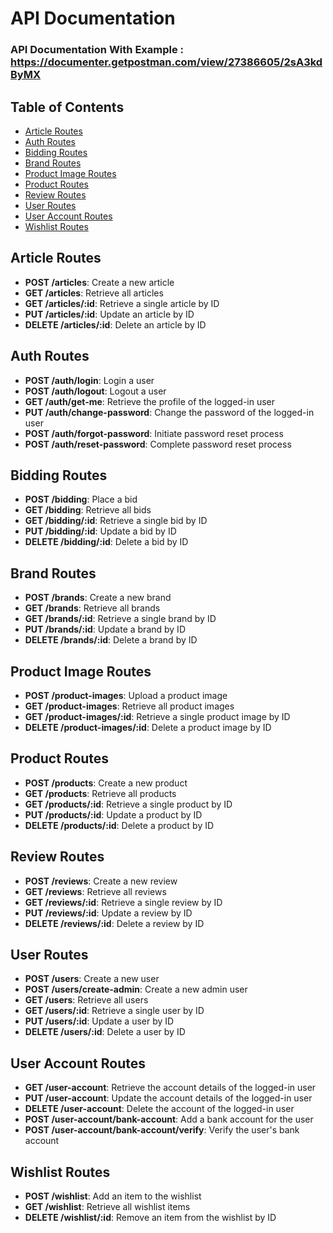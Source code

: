 # API Documentation

### API Documentation With Example : https://documenter.getpostman.com/view/27386605/2sA3kdByMX

## Table of Contents
- [Article Routes](#article-routes)
- [Auth Routes](#auth-routes)
- [Bidding Routes](#bidding-routes)
- [Brand Routes](#brand-routes)
- [Product Image Routes](#product-image-routes)
- [Product Routes](#product-routes)
- [Review Routes](#review-routes)
- [User Routes](#user-routes)
- [User Account Routes](#user-account-routes)
- [Wishlist Routes](#wishlist-routes)

## Article Routes
- **POST /articles**: Create a new article
- **GET /articles**: Retrieve all articles
- **GET /articles/:id**: Retrieve a single article by ID
- **PUT /articles/:id**: Update an article by ID
- **DELETE /articles/:id**: Delete an article by ID

## Auth Routes
- **POST /auth/login**: Login a user
- **POST /auth/logout**: Logout a user
- **GET /auth/get-me**: Retrieve the profile of the logged-in user
- **PUT /auth/change-password**: Change the password of the logged-in user
- **POST /auth/forgot-password**: Initiate password reset process
- **POST /auth/reset-password**: Complete password reset process

## Bidding Routes
- **POST /bidding**: Place a bid
- **GET /bidding**: Retrieve all bids
- **GET /bidding/:id**: Retrieve a single bid by ID
- **PUT /bidding/:id**: Update a bid by ID
- **DELETE /bidding/:id**: Delete a bid by ID

## Brand Routes
- **POST /brands**: Create a new brand
- **GET /brands**: Retrieve all brands
- **GET /brands/:id**: Retrieve a single brand by ID
- **PUT /brands/:id**: Update a brand by ID
- **DELETE /brands/:id**: Delete a brand by ID

## Product Image Routes
- **POST /product-images**: Upload a product image
- **GET /product-images**: Retrieve all product images
- **GET /product-images/:id**: Retrieve a single product image by ID
- **DELETE /product-images/:id**: Delete a product image by ID

## Product Routes
- **POST /products**: Create a new product
- **GET /products**: Retrieve all products
- **GET /products/:id**: Retrieve a single product by ID
- **PUT /products/:id**: Update a product by ID
- **DELETE /products/:id**: Delete a product by ID

## Review Routes
- **POST /reviews**: Create a new review
- **GET /reviews**: Retrieve all reviews
- **GET /reviews/:id**: Retrieve a single review by ID
- **PUT /reviews/:id**: Update a review by ID
- **DELETE /reviews/:id**: Delete a review by ID

## User Routes
- **POST /users**: Create a new user
- **POST /users/create-admin**: Create a new admin user
- **GET /users**: Retrieve all users
- **GET /users/:id**: Retrieve a single user by ID
- **PUT /users/:id**: Update a user by ID
- **DELETE /users/:id**: Delete a user by ID

## User Account Routes
- **GET /user-account**: Retrieve the account details of the logged-in user
- **PUT /user-account**: Update the account details of the logged-in user
- **DELETE /user-account**: Delete the account of the logged-in user
- **POST /user-account/bank-account**: Add a bank account for the user
- **POST /user-account/bank-account/verify**: Verify the user's bank account

## Wishlist Routes
- **POST /wishlist**: Add an item to the wishlist
- **GET /wishlist**: Retrieve all wishlist items
- **DELETE /wishlist/:id**: Remove an item from the wishlist by ID
